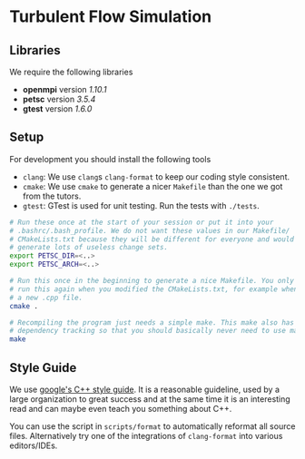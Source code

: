 # Turbulent Flow Simulation

## Libraries

We require the following libraries

- **openmpi** version *1.10.1*
- **petsc** version *3.5.4*
- **gtest** version *1.6.0*

## Setup

For development you should install the following tools

* `clang`: We use `clang`s `clang-format` to keep our coding style consistent.
* `cmake`: We use `cmake` to generate a nicer `Makefile` than the one we got
  from the tutors.
* `gtest`: GTest is used for unit testing. Run the tests with `./tests`.

```sh
# Run these once at the start of your session or put it into your
# .bashrc/.bash_profile. We do not want these values in our Makefile/
# CMakeLists.txt because they will be different for everyone and would thus
# generate lots of useless change sets.
export PETSC_DIR=<..>
export PETSC_ARCH=<..>

# Run this once in the beginning to generate a nice Makefile. You only need to
# run this again when you modified the CMakeLists.txt, for example when you add
# a new .cpp file.
cmake .

# Recompiling the program just needs a simple make. This make also has proper
# dependency tracking so that you should basically never need to use make clean.
make
```

## Style Guide

We use
[google's C++ style guide](http://google.github.io/styleguide/cppguide.html). It
is a reasonable guideline, used by a large organization to great success and at
the same time it is an interesting read and can maybe even teach you something
about C++.

You can use the script in `scripts/format` to automatically reformat all source
files. Alternatively try one of the integrations of `clang-format` into various
editors/IDEs.
